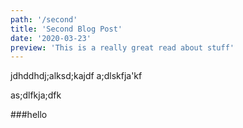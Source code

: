 ```yaml
---
path: '/second'
title: 'Second Blog Post'
date: '2020-03-23'
preview: 'This is a really great read about stuff'
---
```


jdhddhdj;alksd;kajdf
a;dlskfja'kf

as;dlfkja;dfk


###hello